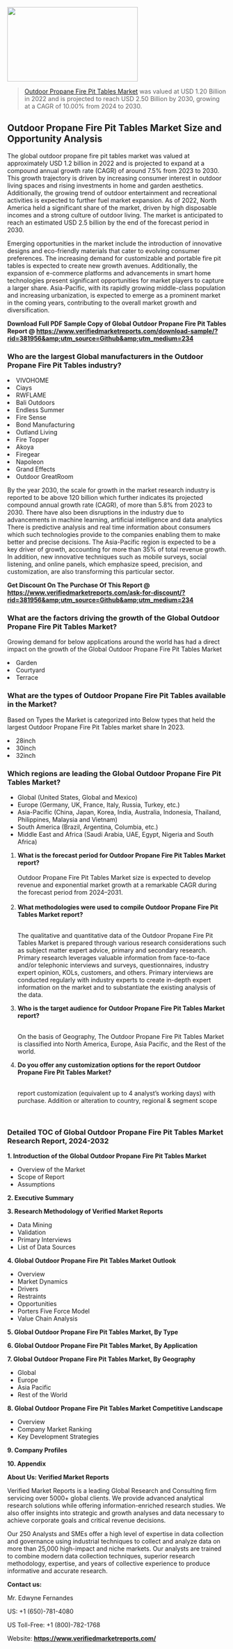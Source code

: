 
<img src="https://ffe5etoiles.com/wp-content/uploads/2024/12/MST1-300x171.png" alt="" width="300" height="171" class="alignnone size-medium wp-image-20088" /><blockquote><p><p><a href="https://www.verifiedmarketreports.com/download-sample/?rid=381956&utm_source=Github&utm_medium=234" target="_blank">Outdoor Propane Fire Pit Tables Market</a> was valued at USD 1.20 Billion in 2022 and is projected to reach USD 2.50 Billion by 2030, growing at a CAGR of 10.00% from 2024 to 2030.</p></blockquote><p><h2>Outdoor Propane Fire Pit Tables Market Size and Opportunity Analysis</h2><p>The global outdoor propane fire pit tables market was valued at approximately USD 1.2 billion in 2022 and is projected to expand at a compound annual growth rate (CAGR) of around 7.5% from 2023 to 2030. This growth trajectory is driven by increasing consumer interest in outdoor living spaces and rising investments in home and garden aesthetics. Additionally, the growing trend of outdoor entertainment and recreational activities is expected to further fuel market expansion. As of 2022, North America held a significant share of the market, driven by high disposable incomes and a strong culture of outdoor living. The market is anticipated to reach an estimated USD 2.5 billion by the end of the forecast period in 2030.</p><p>Emerging opportunities in the market include the introduction of innovative designs and eco-friendly materials that cater to evolving consumer preferences. The increasing demand for customizable and portable fire pit tables is expected to create new growth avenues. Additionally, the expansion of e-commerce platforms and advancements in smart home technologies present significant opportunities for market players to capture a larger share. Asia-Pacific, with its rapidly growing middle-class population and increasing urbanization, is expected to emerge as a prominent market in the coming years, contributing to the overall market growth and diversification.</p></p><p class=""><strong>Download Full PDF Sample Copy of Global Outdoor Propane Fire Pit Tables Report @ <a href="https://www.verifiedmarketreports.com/download-sample/?rid=381956&amp;utm_source=Github&amp;utm_medium=234" target="_blank">https://www.verifiedmarketreports.com/download-sample/?rid=381956&amp;utm_source=Github&amp;utm_medium=234</a></strong></p><h3 id="" class="">Who are the largest Global manufacturers in the Outdoor Propane Fire Pit Tables industry?</h3><p><li>VIVOHOME</li><li> Ciays</li><li> RWFLAME</li><li> Bali Outdoors</li><li> Endless Summer</li><li> Fire Sense</li><li> Bond Manufacturing</li><li> Outland Living</li><li> Fire Topper</li><li> Akoya</li><li> Firegear</li><li> Napoleon</li><li> Grand Effects</li><li> Outdoor GreatRoom</li></p><div class=""><div class="" dir="" data-message-author-role="" data-message-id="" data-message-model-slug=""><div class=""><div class=""><div class=""><div class="" dir="" data-message-author-role="" data-message-id="" data-message-model-slug=""><div class=""><div class=""><p>By the year 2030, the scale for growth in the market research industry is reported to be above 120 billion which further indicates its projected compound annual growth rate (CAGR), of more than 5.8% from 2023 to 2030. There have also been disruptions in the industry due to advancements in machine learning, artificial intelligence and data analytics There is predictive analysis and real time information about consumers which such technologies provide to the companies enabling them to make better and precise decisions. The Asia-Pacific region is expected to be a key driver of growth, accounting for more than 35% of total revenue growth. In addition, new innovative techniques such as mobile surveys, social listening, and online panels, which emphasize speed, precision, and customization, are also transforming this particular sector.</p><p><strong>Get Discount On The Purchase Of This Report @&nbsp; <a href="https://www.verifiedmarketreports.com/ask-for-discount/?rid=381956&amp;utm_source=Github&amp;utm_medium=234" target="_blank">https://www.verifiedmarketreports.com/ask-for-discount/?rid=381956&amp;utm_source=Github&amp;utm_medium=234</a></strong></p></div></div></div></div></div></div></div></div><h3 id="" class="">What are the factors driving the growth of the Global Outdoor Propane Fire Pit Tables Market?</h3><p id="" class="">Growing demand for below applications around the world has had a direct impact on the growth of the Global Outdoor Propane Fire Pit Tables Market</p><p id="" class=""><li>Garden</li><li> Courtyard</li><li> Terrace</li></p><h3 id="" class="">What are the types of Outdoor Propane Fire Pit Tables available in the Market?</h3><p id="" class="">Based on Types the Market is categorized into Below types that held the largest Outdoor Propane Fire Pit Tables market share In 2023.</p><p id="" class=""><li>28inch</li><li> 30inch</li><li> 32inch</li></p><h3 id="" class="">Which regions are leading the Global Outdoor Propane Fire Pit Tables Market?</h3><ul><li>Global (United States, Global and Mexico)</li><li>Europe (Germany, UK, France, Italy, Russia, Turkey, etc.)</li><li>Asia-Pacific (China, Japan, Korea, India, Australia, Indonesia, Thailand, Philippines, Malaysia and Vietnam)</li><li>South America (Brazil, Argentina, Columbia, etc.)</li><li>Middle East and Africa (Saudi Arabia, UAE, Egypt, Nigeria and South Africa)</li></ul><p><ol><li><strong>What is the forecast period for Outdoor Propane Fire Pit Tables Market report?<br /></strong><br /><span data-sheets-root="1" data-sheets-value="{&quot;1&quot;:2,&quot;2&quot;:&quot;XXXX size is expected to develop revenue and exponential market growth at a remarkable CAGR during the forecast period from 2024&ndash;2030.&quot;}" data-sheets-userformat="{&quot;2&quot;:12674,&quot;4&quot;:{&quot;1&quot;:2,&quot;2&quot;:16776960},&quot;10&quot;:2,&quot;11&quot;:0,&quot;15&quot;:&quot;Arial&quot;,&quot;16&quot;:12}">Outdoor Propane Fire Pit Tables Market size is expected to develop revenue and exponential market growth at a remarkable CAGR during the forecast period from 2024&ndash;2031.</span><br /><br /></li><li><strong>What methodologies were used to compile Outdoor Propane Fire Pit Tables Market report?<br /><br /></strong><p>The qualitative and quantitative data of the&nbsp;Outdoor Propane Fire Pit Tables Market is prepared through various research considerations such as subject matter expert advice, primary and secondary research. Primary research leverages valuable information from face-to-face and/or telephonic interviews and surveys, questionnaires, industry expert opinion, KOLs, customers, and others. Primary interviews are conducted regularly with industry experts to create in-depth expert information on the market and to substantiate the existing analysis of the data.&nbsp;</p></li><li><strong>Who is the target audience for Outdoor Propane Fire Pit Tables Market report?<br /><br /></strong><p>On the basis of Geography, The&nbsp;Outdoor Propane Fire Pit Tables Market is classified into North America, Europe, Asia Pacific, and the Rest of the world.</p></li><li><strong>Do you offer any customization options for the report Outdoor Propane Fire Pit Tables Market?<br /><br /></strong><p>report customization (equivalent up to 4 analyst&rsquo;s working days) with purchase. Addition or alteration to country, regional &amp; segment scope</p><p>&nbsp;</p></li></ol></p><h3 id="" class="">Detailed TOC of Global Outdoor Propane Fire Pit Tables Market Research Report, 2024-2032</h3><p id="" class=""><strong>1. Introduction of the Global Outdoor Propane Fire Pit Tables Market</strong></p><ul><li>Overview of the Market</li><li>Scope of Report</li><li>Assumptions</li></ul><p id="" class=""><strong>2. Executive Summary</strong></p><p id="" class=""><strong>3. Research Methodology of&nbsp;Verified Market Reports</strong></p><ul><li>Data Mining</li><li>Validation</li><li>Primary Interviews</li><li>List of Data Sources</li></ul><p id="" class=""><strong>4. Global Outdoor Propane Fire Pit Tables Market Outlook</strong></p><ul><li>Overview</li><li>Market Dynamics</li><li>Drivers</li><li>Restraints</li><li>Opportunities</li><li>Porters Five Force Model</li><li>Value Chain Analysis</li></ul><p id="" class=""><strong>5. Global Outdoor Propane Fire Pit Tables Market, By&nbsp;Type</strong></p><p id="" class=""><strong>6. Global Outdoor Propane Fire Pit Tables Market, By Application</strong></p><p id="" class=""><strong>7. Global Outdoor Propane Fire Pit Tables Market, By Geography</strong></p><ul><li>Global</li><li>Europe</li><li>Asia Pacific</li><li>Rest of the World</li></ul><p id="" class=""><strong>8. Global Outdoor Propane Fire Pit Tables Market Competitive Landscape</strong></p><ul><li>Overview</li><li>Company Market Ranking</li><li>Key Development Strategies</li></ul><p id="" class=""><strong>9. Company Profiles</strong></p><p id="" class=""><strong>10. Appendix</strong></p><p id="" class=""><strong>About Us: Verified Market Reports</strong></p><p id="" class="">Verified Market Reports is a leading Global Research and Consulting firm servicing over 5000+ global clients. We provide advanced analytical research solutions while offering information-enriched research studies. We also offer insights into strategic and growth analyses and data necessary to achieve corporate goals and critical revenue decisions.</p><p id="" class="">Our 250 Analysts and SMEs offer a high level of expertise in data collection and governance using industrial techniques to collect and analyze data on more than 25,000 high-impact and niche markets. Our analysts are trained to combine modern data collection techniques, superior research methodology, expertise, and years of collective experience to produce informative and accurate research.</p><p id="" class=""><strong>Contact us:</strong></p><p id="" class="">Mr. Edwyne Fernandes</p><p id="" class="">US: +1 (650)-781-4080</p><p id="" class="">US Toll-Free: +1 (800)-782-1768</p><p id="" class="">Website: <a target="" data-test-app-aware-link=""><strong>https://www.verifiedmarketreports.com/</strong></a></p>
